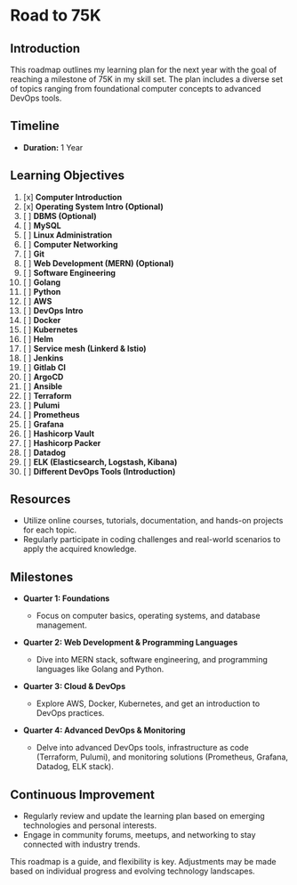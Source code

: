 # Road to 75K

## Introduction

This roadmap outlines my learning plan for the next year with the goal of reaching a milestone of 75K in my skill set. The plan includes a diverse set of topics ranging from foundational computer concepts to advanced DevOps tools.

## Timeline

- **Duration:** 1 Year

## Learning Objectives

1. [x] **Computer Introduction**
2. [x] **Operating System Intro (Optional)**
3. [ ] **DBMS (Optional)**
4. [ ] **MySQL**
5. [ ] **Linux Administration**
6. [ ] **Computer Networking**
7. [ ] **Git**
8. [ ] **Web Development (MERN) (Optional)**
9. [ ] **Software Engineering**
10. [ ] **Golang**
11. [ ] **Python**
12. [ ] **AWS**
13. [ ] **DevOps Intro**
14. [ ] **Docker**
15. [ ] **Kubernetes**
16. [ ] **Helm**
17. [ ] **Service mesh (Linkerd & Istio)**
18. [ ] **Jenkins**
19. [ ] **Gitlab CI**
20. [ ] **ArgoCD**
21. [ ] **Ansible**
22. [ ] **Terraform**
23. [ ] **Pulumi**
24. [ ] **Prometheus**
25. [ ] **Grafana**
26. [ ] **Hashicorp Vault**
27. [ ] **Hashicorp Packer**
28. [ ] **Datadog**
29. [ ] **ELK (Elasticsearch, Logstash, Kibana)**
30. [ ] **Different DevOps Tools (Introduction)**

## Resources

- Utilize online courses, tutorials, documentation, and hands-on projects for each topic.
- Regularly participate in coding challenges and real-world scenarios to apply the acquired knowledge.

## Milestones

- **Quarter 1: Foundations**
  - Focus on computer basics, operating systems, and database management.

- **Quarter 2: Web Development & Programming Languages**
  - Dive into MERN stack, software engineering, and programming languages like Golang and Python.

- **Quarter 3: Cloud & DevOps**
  - Explore AWS, Docker, Kubernetes, and get an introduction to DevOps practices.

- **Quarter 4: Advanced DevOps & Monitoring**
  - Delve into advanced DevOps tools, infrastructure as code (Terraform, Pulumi), and monitoring solutions (Prometheus, Grafana, Datadog, ELK stack).

## Continuous Improvement

- Regularly review and update the learning plan based on emerging technologies and personal interests.
- Engage in community forums, meetups, and networking to stay connected with industry trends.

This roadmap is a guide, and flexibility is key. Adjustments may be made based on individual progress and evolving technology landscapes.
